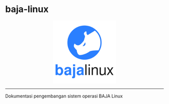 # baja-linux
<p align="center">
    <img src="https://github.com/askaerlangga/baja-linux/blob/main/logo/baja-linux-logo.png" alt="baja-linux-logo" width="200" height="200"></img>
</p>

-----------

Dokumentasi pengembangan sistem operasi BAJA Linux
